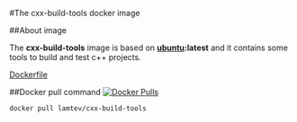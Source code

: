 #The cxx-build-tools docker image

##About image

The __cxx-build-tools__ image is based on [__ubuntu__](https://hub.docker.com/_/ubuntu/)__:latest__ and it contains some tools to build and test c++ projects.

[Dockerfile](https://github.com/lamtev/build-tools-dockers/blob/master/cxx-build-tools/Dockerfile)

##Docker pull command  [![Docker Pulls](https://img.shields.io/docker/pulls/lamtev/cxx-build-tools.svg?style=flat-square)](https://hub.docker.com/r/lamtev/cxx-build-tools/)

`docker pull lamtev/cxx-build-tools`
